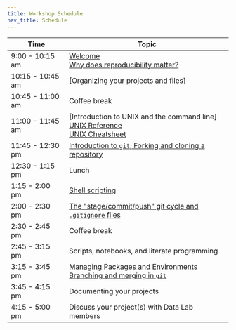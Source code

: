 ```yaml
---
title: Workshop Schedule
nav_title: Schedule
---
```


| Time | Topic | 
|------|---------|
| 9:00 - 10:15 am  | [Welcome]() <br> [Why does reproducibility matter?]() |
| 10:15 - 10:45 am | [Organizing your projects and files] |
| 10:45 - 11:00 am | Coffee break | 
| 11:00 - 11:45 am | [Introduction to UNIX and the command line] <br> [UNIX Reference](./workshop_materials/cheatsheets/unix_reference.html) <br> [UNIX Cheatsheet](./workshop_materials/cheatsheets/unix_quick_reference.pdf) |
| 11:45 - 12:30 pm | [Introduction to `git`; Forking and cloning a repository]() |
| 12:30 - 1:15 pm  | Lunch |
| 1:15 - 2:00 pm   | [Shell scripting]() |
| 2:00 - 2:30 pm   | [The "stage/commit/push" git cycle and `.gitignore` files]() |
| 2:30 - 2:45 pm   | Coffee break |
| 2:45 - 3:15 pm   | Scripts, notebooks, and literate programming |
| 3:15 - 3:45 pm   | [Managing Packages and Environments]() <br> [Branching and merging in `git`]() |
| 3:45 - 4:15 pm   | Documenting your projects |
| 4:15 - 5:00 pm   | Discuss your project(s) with Data Lab members |
